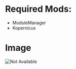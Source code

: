 # Required Mods:

- ModuleManager
- Kopernicus

# Image

![Not Available](https://raw.githubusercontent.com/Sigma88/Stockalike/Screenshots/Images/Sun.png)
